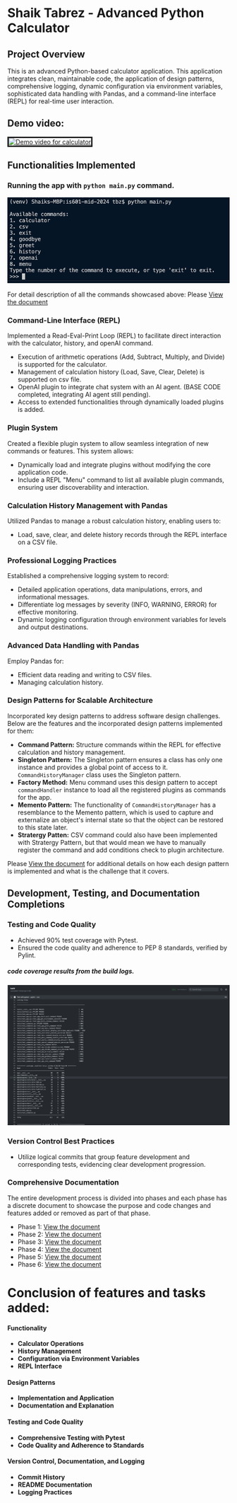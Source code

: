 # Shaik Tabrez - Advanced Python Calculator

## Project Overview
This is an advanced Python-based calculator application. This application integrates clean, maintainable code, the application of design patterns, comprehensive logging, dynamic configuration via environment variables, sophisticated data handling with Pandas, and a command-line interface (REPL) for real-time user interaction.

## Demo video:
<a href="http://www.youtube.com/watch?feature=player_embedded&v=1WKa4I2scbw
" target="_blank"><img src="https://img.youtube.com/vi/1WKa4I2scbw/3.jpg" 
alt="Demo video for calculator" width="240" height="180" border="3" /></a>
## Functionalities Implemented
### Running the app with `python main.py` command.

![alt text](images/commands/all.png)

For detail description of all the commands showcased above: Please [View the document](docs/commands.md)

### Command-Line Interface (REPL)
Implemented a Read-Eval-Print Loop (REPL) to facilitate direct interaction with the calculator, history, and openAI command.
- Execution of arithmetic operations (Add, Subtract, Multiply, and Divide) is supported for the calculator.
- Management of calculation history (Load, Save, Clear, Delete) is supported on csv file.
- OpenAI plugin to integrate chat system with an AI agent. (BASE CODE completed, integrating AI agent still pending).
- Access to extended functionalities through dynamically loaded plugins is added.

### Plugin System
Created a flexible plugin system to allow seamless integration of new commands or features. This system allows:
- Dynamically load and integrate plugins without modifying the core application code.
- Include a REPL  "Menu" command to list all available plugin commands, ensuring user discoverability and interaction. 

### Calculation History Management with Pandas
Utilized Pandas to manage a robust calculation history, enabling users to:
- Load, save, clear, and delete history records through the REPL interface on a CSV file.

### Professional Logging Practices
Established a comprehensive logging system to record:
- Detailed application operations, data manipulations, errors, and informational messages.
- Differentiate log messages by severity (INFO, WARNING, ERROR) for effective monitoring.
- Dynamic logging configuration through environment variables for levels and output destinations.

### Advanced Data Handling with Pandas
Employ Pandas for:
- Efficient data reading and writing to CSV files.
- Managing calculation history.

### Design Patterns for Scalable Architecture
Incorporated key design patterns to address software design challenges. Below are the features and the incorporated design patterns implemented for them:
- **Command Pattern:** Structure commands within the REPL for effective calculation and history management.
- **Singleton Pattern:** The Singleton pattern ensures a class has only one instance and provides a global point of access to it. `CommandHistoryManager` class uses the Singleton pattern.
- **Factory Method:** Menu command uses this design pattern to accept `commandHandler` instance to load all the registered plugins as commands for the app.
- **Memento Pattern:** The functionality of `CommandHistoryManager` has a resemblance to the Memento pattern, which is used to capture and externalize an object's internal state so that the object can be restored to this state later.
- **Stratergy Patten:** CSV command could also have been implemented with Stratergy Pattern, but that would mean we have to manually register the command and add conditions check to plugin architecture.

Please [View the document](docs/design_patterns.md) for additional details on how each design pattern is implemented and what is the challenge that it covers.


## Development, Testing, and Documentation Completions
### Testing and Code Quality
- Achieved 90% test coverage with Pytest.
- Ensured the code quality and adherence to PEP 8 standards, verified by Pylint.
##### code coverage results from the build logs.

![alt text](images/code_coverage.png)

### Version Control Best Practices
- Utilize logical commits that group feature development and corresponding tests, evidencing clear development progression.

### Comprehensive Documentation
The entire development process is divided into phases and each phase has a discrete document to showcase the purpose and code changes and features added or removed as part of that phase.

- Phase 1: [View the document](docs/project_init.md)
- Phase 2: [View the document](docs/project_phase2.md)
- Phase 3: [View the document](docs/project_phase3.md)
- Phase 4: [View the document](docs/project_phase4.md)
- Phase 5: [View the document](docs/project_phase5.md)
- Phase 6: [View the document](docs/project_phase6.md)


# Conclusion of features and tasks added:
#### Functionality
- **Calculator Operations**
- **History Management**
- **Configuration via Environment Variables**
- **REPL Interface**

#### Design Patterns
- **Implementation and Application**
- **Documentation and Explanation**

#### Testing and Code Quality
- **Comprehensive Testing with Pytest**
- **Code Quality and Adherence to Standards**

#### Version Control, Documentation, and Logging
- **Commit History**
- **README Documentation**
- **Logging Practices**

